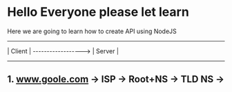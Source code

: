 # Hello Everyone please let learn

Here we are going to learn how to create API using NodeJS

---

| Client | ------------------> | Server |

---

## 1. www.goole.com -> ISP -> Root+NS -> TLD NS ->

